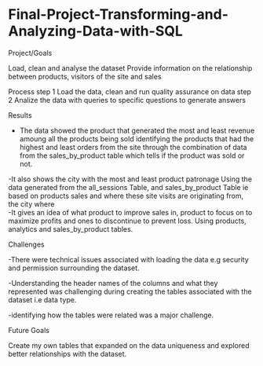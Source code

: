 # Final-Project-Transforming-and-Analyzing-Data-with-SQL

 Project/Goals

Load, clean and analyse the dataset
Provide information on the relationship between products, visitors of the site and sales

Process
 step 1
Load the data, clean and run quality assurance on data
step 2
Analize the data with queries to specific questions to generate answers 

Results

- The data showed the product that generated the most and least revenue amoung all the products being sold
identifying the products that had the highest and least orders from the site through the combination of data from the sales_by_product table which tells if the product was sold or not.

-It also shows the city with the most and least product patronage 
Using the data generated from the all_sessions Table, and sales_by_product Table ie based on products sales and where these site visits are originating from, the city where  
-It gives an idea of what product to improve sales in, product to focus on to maximize profits and ones to discontinue to prevent loss. Using products, analytics and sales_by_product tables.

Challenges

-There were technical issues associated with loading the data e.g security and permission surrounding the dataset.

-Understanding the header names of the columns and what they represented was challenging during creating the tables associated with the dataset i.e data type.

-identifying how the tables were related was a major challenge.

Future Goals

Create my own tables that expanded on the data uniqueness and explored better relationships with the dataset.

